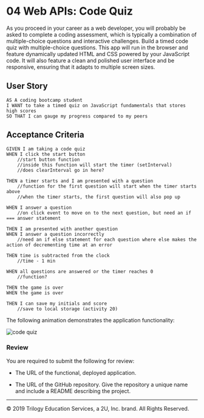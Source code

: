 # 04 Web APIs: Code Quiz

As you proceed in your career as a web developer, you will probably be asked to complete a coding assessment, which is typically a combination of multiple-choice questions and interactive challenges. Build a timed code quiz with multiple-choice questions. This app will run in the browser and feature dynamically updated HTML and CSS powered by your JavaScript code. It will also feature a clean and polished user interface and be responsive, ensuring that it adapts to multiple screen sizes.

## User Story

```
AS A coding bootcamp student
I WANT to take a timed quiz on JavaScript fundamentals that stores high scores
SO THAT I can gauge my progress compared to my peers
```

## Acceptance Criteria

```
GIVEN I am taking a code quiz
WHEN I click the start button 
    //start button function 
    //inside this function will start the timer (setInterval)
    //does clearInterval go in here?

THEN a timer starts and I am presented with a question
    //function for the first question will start when the timer starts above 
    //when the timer starts, the first question will also pop up 

WHEN I answer a question
    //on click event to move on to the next question, but need an if === answer statement 

THEN I am presented with another question
WHEN I answer a question incorrectly
    //need an if else statement for each question where else makes the action of decrementing time at an error

THEN time is subtracted from the clock
    //time - 1 min 

WHEN all questions are answered or the timer reaches 0
    //function?

THEN the game is over
WHEN the game is over

THEN I can save my initials and score
    //save to local storage (activity 20)
```

The following animation demonstrates the application functionality:

![code quiz](./Assets/04-web-apis-homework-demo.gif)

### Review

You are required to submit the following for review:

* The URL of the functional, deployed application.

* The URL of the GitHub repository. Give the repository a unique name and include a README describing the project.

- - -
© 2019 Trilogy Education Services, a 2U, Inc. brand. All Rights Reserved.
